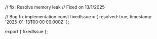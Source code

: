 // fix: Resolve memory leak
// Fixed on 13/1/2025

// Bug fix implementation
const fixedIssue = {
  resolved: true,
  timestamp: '2025-01-13T00:00:00.000Z'
};

export { fixedIssue };